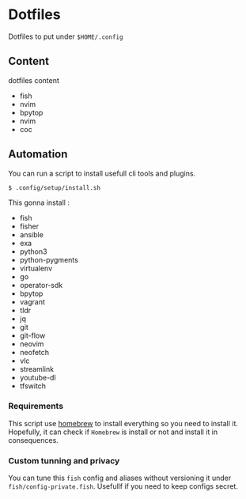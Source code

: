 # Dotfiles

Dotfiles to put under `$HOME/.config`


## Content

dotfiles content
* fish
* nvim
* bpytop
* nvim
* coc

## Automation

You can run a script to install usefull cli tools and plugins.
```
$ .config/setup/install.sh
```

This gonna install :
* fish
* fisher
* ansible
* exa
* python3
* python-pygments
* virtualenv
* go
* operator-sdk
* bpytop
* vagrant
* tldr
* jq
* git
* git-flow
* neovim
* neofetch
* vlc
* streamlink
* youtube-dl
* tfswitch

### Requirements

This script use [homebrew](https://brew.sh/index_fr)  to install everything so you need to install it. Hopefully, it can check if `Homebrew` is install or not and install it in consequences.

### Custom tunning and privacy

You can tune this `fish` config and aliases without versioning it under `fish/config-private.fish`. Usefullf if you need to keep configs secret.
